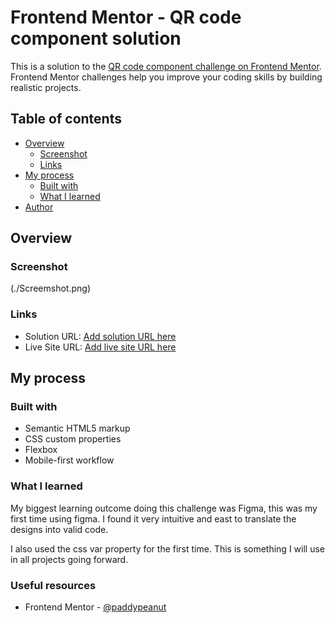 # Frontend Mentor - QR code component solution

This is a solution to the [QR code component challenge on Frontend Mentor](https://www.frontendmentor.io/challenges/qr-code-component-iux_sIO_H). Frontend Mentor challenges help you improve your coding skills by building realistic projects. 

## Table of contents

- [Overview](#overview)
  - [Screenshot](#screenshot)
  - [Links](#links)
- [My process](#my-process)
  - [Built with](#built-with)
  - [What I learned](#what-i-learned)
- [Author](#author)


## Overview

### Screenshot
(./Screemshot.png)

### Links

- Solution URL: [Add solution URL here](https://your-solution-url.com)
- Live Site URL: [Add live site URL here](https://your-live-site-url.com)

## My process

### Built with

- Semantic HTML5 markup
- CSS custom properties
- Flexbox
- Mobile-first workflow


### What I learned

My biggest learning outcome doing this challenge was Figma, this was my first time using figma. I found it very intuitive and east to translate the designs into valid code.

I also used the css var property for the first time. This is something I will use in all projects going forward.

### Useful resources

- Frontend Mentor - [@paddypeanut](https://www.frontendmentor.io/profile/paddypeanut)



